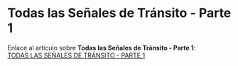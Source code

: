 # Todas las Señales de Tránsito - Parte 1

Enlace al artículo sobre **Todas las Señales de Tránsito - Parte 1**:  
[TODAS LAS SEÑALES DE TRÁNSITO - PARTE 1](https://abogadoparaguayo.blogspot.com/2019/07/todas-las-senales-de-transito-parte-1.html)
